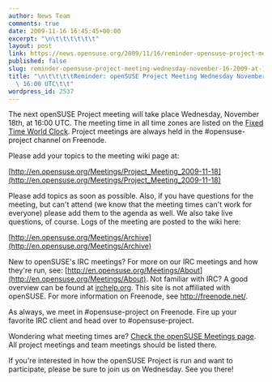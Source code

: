 ```yaml
---
author: News Team
comments: true
date: 2009-11-16 16:45:45+00:00
excerpt: "\n\t\t\t\t\t\t"
layout: post
link: https://news.opensuse.org/2009/11/16/reminder-opensuse-project-meeting-wednesday-november-16-2009-at-1600-utc-2/
published: false
slug: reminder-opensuse-project-meeting-wednesday-november-16-2009-at-1600-utc-2
title: "\n\t\t\t\tReminder: openSUSE Project Meeting Wednesday November 18, 2009 at\
  \ 16:00 UTC\t\t"
wordpress_id: 2537
---
```



The next openSUSE Project meeting will take place Wednesday, November 18th, at 16:00 UTC. The meeting time in all time zones are listed on the [Fixed Time World Clock](http://bit.ly/3XhSxD). Project meetings are always held in the #opensuse-project channel on Freenode.





Please add your topics to the meeting wiki page at:





[http://en.opensuse.org/Meetings/Project_Meeting_2009-11-18](http://en.opensuse.org/Meetings/Project_Meeting_2009-11-18)



Please add topics as soon as possible. Also, if you have questions for the meeting, but can't attend (we know that the meeting times can't work for everyone) please add them to the agenda as well. We also take live questions, of course. Logs of the meeting are posted to the wiki here:





[http://en.opensuse.org/Meetings/Archive](http://en.opensuse.org/Meetings/Archive)





New to openSUSE's IRC meetings? For more on our IRC meetings and how they're run, see: [http://en.opensuse.org/Meetings/About](http://en.opensuse.org/Meetings/About). Not familiar with IRC? A good overview can be found at [irchelp.org](http://www.irchelp.org/). This site is not affiliated with openSUSE. For more information on Freenode, see http://freenode.net/.





As always, we meet in #opensuse-project on Freenode. Fire up your favorite IRC client and head over to #opensuse-project.





Wondering what meeting times are? [Check the openSUSE Meetings page](http://en.opensuse.org/Meetings). All project meetings and team meetings should be listed there.





If you're interested in how the openSUSE Project is run and want to participate, please be sure to join us on Wednesday. See you there!

		
